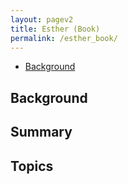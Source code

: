 ```yaml
---
layout: pagev2
title: Esther (Book)
permalink: /esther_book/
---
```

- [Background](#background)

## Background

## Summary

## Topics
